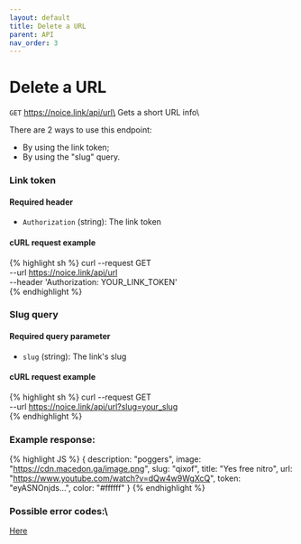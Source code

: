 ```yaml
---
layout: default
title: Delete a URL
parent: API
nav_order: 3
---
```


# Delete a URL

`GET` https://noice.link/api/url\
Gets a short URL info\

There are 2 ways to use this endpoint:

- By using the link token;
- By using the "slug" query.

### Link token

#### Required header

- `Authorization` (string): The link token

#### cURL request example

{% highlight sh %}
curl --request GET \
 --url https://noice.link/api/url \
 --header 'Authorization: YOUR_LINK_TOKEN' \
{% endhighlight %}

### Slug query

#### Required query parameter

- `slug` (string): The link's slug

#### cURL request example

{% highlight sh %}
curl --request GET \
 --url https://noice.link/api/url?slug=your_slug \
{% endhighlight %}

### Example response:

<!-- prettier-ignore -->
{% highlight JS %}
{
    description: "poggers",
    image: "https://cdn.macedon.ga/image.png",
    slug: "qixof",
    title: "Yes free nitro",
    url: "https://www.youtube.com/watch?v=dQw4w9WgXcQ",
    token: "eyASNOnjds...",
    color: "#ffffff"
}
{% endhighlight %}

### Possible error codes:\

[Here](https://docs.noice.link/errors)

